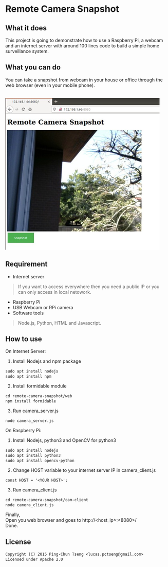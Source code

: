 # Remote Camera Snapshot

## What it does
This project is going to demonstrate how to use a Raspberry Pi, a webcam and an internet server
with around 100 lines code to build a simple home surveillance system.


## What you can do
You can take a snapshot from webcam in your house or office through the web browser (even in your mobile phone).<br/><br/>

![image](https://github.com/bytestar/remote-camera-snapshot/blob/main/rcs_demo.jpg)

## Requirement
- Internet server
> If you want to access everywhere then you need a public IP or you can only access in local netowork.
- Raspberry Pi
- USB Webcam or RPi camera
- Software tools
> Node.js, Python, HTML and Javascript.


## How to use
On Internet Server:
1. Install Nodejs and npm package 
```
sudo apt install nodejs
sudo apt install npm
```
2. Install formidable module
```
cd remote-camera-snapshot/web
npm install formidable
```
3. Run camera_server.js
```
node camera_server.js
```
On Raspberry Pi:
1. Install Nodejs, python3 and OpenCV for python3
```
sudo apt install nodejs
sudo apt install python3
sudo apt install opencv-python
```
2. Change HOST variable to your internet server IP in camera_client.js
```
const HOST = '<YOUR HOST>';
```
3. Run camera_client.js
```
cd remote-camera-snapshot/cam-client
node camera_client.js
```
Finally,<br/>
Open you web browser and goes to http://<host_ip>:<8080>/<br/>
Done.
 

## License
```
Copyright (C) 2015 Ping-Chun Tseng <lucas.pctseng@gmail.com> 
Licensed under Apache 2.0
```
